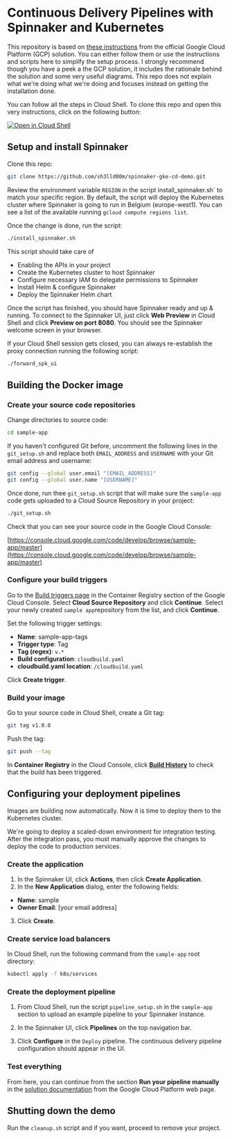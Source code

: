 # Continuous Delivery Pipelines with Spinnaker and Kubernetes

This repository is based on [these instructions](https://cloud.google.com/solutions/continuous-delivery-spinnaker-kubernetes-engine) from the official Google Cloud Platform (GCP) solution.
You can either follow them or use the instructions and scripts here to simplify the setup process.
I strongly recommend though you have a peek a the GCP solution, it includes the rationale behind the solution and some very useful diagrams. This repo does not explain what we're doing what we're doing and focuses instead on getting the installation done. 

You can follow all the steps in Cloud Shell. To clone this repo and open this very instructions, click on the following button:

[![Open in Cloud Shell](http://gstatic.com/cloudssh/images/open-btn.svg)](https://console.cloud.google.com/cloudshell/open?git_repo=https%3A%2F%2Fgithub.com%2Fsh3lld00m%2Fspinnaker-gke-cd-demo.git&page=shell&tutorial=Readme.md)

## Setup and install Spinnaker
Clone this repo:

```bash
git clone https://github.com/sh3lld00m/spinnaker-gke-cd-demo.git
```

Review the environment variable ```REGION``` in the script ìnstall_spinnaker.sh` to match your specific region. By default, the script will deploy the Kubernetes cluster where Spinnaker is going to run in Belgium (europe-west1). You can see a list of the available
running ```gcloud compute regions list```.

Once the change is done, run the script:

```bash
./install_spinnaker.sh
```

This script should take care of

- Enabling the APIs in your project	
- Create the Kubernetes cluster to host Spinnaker
- Configure necessary IAM to delegate permissions to Spinnaker
- Install Helm & configure Spinnaker
- Deploy the Spinnaker Helm chart

Once the script has finished, you should have Spinnaker ready and up & running. To connect to the Spinnaker UI,
just click **Web Preview** in Cloud Shell and click **Preview on port 8080**. You should see the Spinnaker welcome screen
in your browser.

If your Cloud Shell session gets closed, you can always re-establish the proxy connection running the following script:

```bash
./forward_spk_ui
```

## Building the Docker image

### Create your source code repositories

Change directories to source code:

```bash
cd sample-app
```

If you haven't configured Git before, uncomment the following lines in the ```git_setup.sh``` and replace both `EMAIL_ADDRESS` and ```USERNAME``` with your Git email address and username:

```bash
git config --global user.email "[EMAIL_ADDRESS]"
git config --global user.name "[USERNAME]"
```

Once done, run thee `git_setup.sh` script that will make sure the `sample-app` code gets uploaded to a Cloud Source Repository in your project:

```bash
./git_setup.sh
```

Check that you can see your source code in the Google Cloud Console:

[https://console.cloud.google.com/code/develop/browse/sample-app/master](https://console.cloud.google.com/code/develop/browse/sample-app/master)

### Configure your build triggers

Go to the [Build triggers page](https://console.cloud.google.com/gcr/triggers/add?_ga=2.21153467.-1043472229.1512401199) in the Container Registry
section of the Google Cloud Console. Select **Cloud Source Repository** and click **Continue**. Select your newly created `sample app`repository from the list, and click **Continue**.

Set the following trigger settings:

- **Name**: sample-app-tags
- **Trigger type**: Tag
- **Tag (regex)**: ```v.*```
- **Build configuration**: ```cloudbuild.yaml```
- **cloudbuild.yaml location**: ```/cloudbuild.yaml```

Click **Create trigger**. 

### Build your image

Go to your source code in Cloud Shell, create a Git tag:

```bash
git tag v1.0.0
```

Push the tag:

```bash
git push --tag
```

In **Container Registry** in the Cloud Console, click [**Build History**](https://console.cloud.google.com/gcr/builds?_ga=2.124750090.-1043472229.1512401199) to check that the build has been triggered.

## Configuring your deployment pipelines

Images are building now automatically. Now it is time to deploy them to the Kubernetes cluster.

We're going to deploy a scaled-down environment for integration testing. After the integration pass, you must manually approve the changes to deploy the code to production services.

### Create the application

1. In the Spinnaker UI, click **Actions**, then click **Create Application**.
2. In the **New Application** dialog, enter the following fields:
- **Name**: sample
- **Owner Email**: [your email address]
3. Click **Create**.

### Create service load balancers

In Cloud Shell, run the following command from the ```sample-app``` root directory:

```bash
kubectl apply -f k8s/services
```
### Create the deployment pipeline

1. From Cloud Shell, run the script ```pipeline_setup.sh``` in the ```sample-app``` section to upload an example pipeline to your Spinnaker instance.

2. In the Spinnaker UI, click **Pipelines** on the top navigation bar.

3. Click **Configure** in the ```Deploy``` pipeline. The continuous delivery pipeline configuration should appear in the UI.

### Test everything
From here, you can continue from the section **Run your pipeline manually** in the [solution documentation](https://cloud.google.com/solutions/continuous-delivery-spinnaker-kubernetes-engine) from the Google Cloud Platform web page.

## Shutting down the demo
Run the ```cleanup.sh``` script and if you want, proceed to remove your project.

